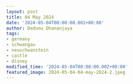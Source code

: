 ```yaml
---
layout: post
title: 04 May 2024
date: '2024-05-04T00:00:00.002+00:00'
author: Dedunu Dhananjaya
tags:
- germany
- schwangau
- neuschwanstein
- castle
- disney
modified_time: '2024-05-04T00:00:00.002+00:00'
featured_image: 2024-05-04-04-may-2024-2.jpeg
---
```

